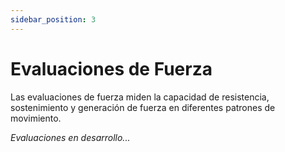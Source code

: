 ```yaml
---
sidebar_position: 3
---
```


# Evaluaciones de Fuerza

Las evaluaciones de fuerza miden la capacidad de resistencia, sostenimiento y generación de fuerza en diferentes patrones de movimiento.

*Evaluaciones en desarrollo...*
